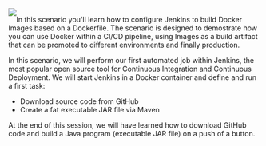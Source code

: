 <img style="float: left;" src="https://user-images.githubusercontent.com/21102559/39315185-0d9230fe-4944-11e8-9660-0d23401d30ca.png">

In this scenario you'll learn how to configure Jenkins to build Docker Images based on a Dockerfile. The scenario is designed to demostrate how you can use Docker within a CI/CD pipeline, using Images as a build artifact that can be promoted to different environments and finally production.

In this scenario, we will perform our first automated job within Jenkins, the most popular open source tool for Continuous Integration and Continuous Deployment. We will start Jenkins in a Docker container and define and run a first task:

- Download source code from GitHub
- Create a fat  executable JAR file via Maven

At the end of this session, we will have learned how to download GitHub code and build a Java program (executable JAR file) on a push of a button.
